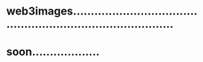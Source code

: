 # web3images..................................................................................
# soon...................
